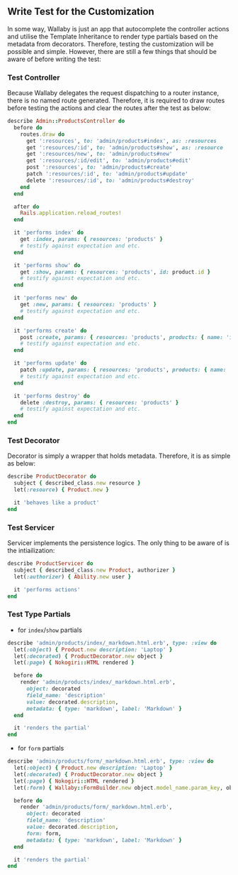 ## Write Test for the Customization

In some way, Wallaby is just an app that autocomplete the controller actions and utilise the Template Inheritance to render type partials based on the metadata from decorators. Therefore, testing the customization will be possible and simple. However, there are still a few things that should be aware of before writing the test:

### Test Controller

Because Wallaby delegates the request dispatching to a router instance, there is no named route generated. Therefore, it is required to draw routes before testing the actions and clear the routes after the test as below:

```ruby
describe Admin::ProductsController do
  before do
    routes.draw do
      get ':resources', to: 'admin/products#index', as: :resources
      get ':resources/:id', to: 'admin/products#show', as: :resource
      get ':resources/new', to: 'admin/products#new'
      get ':resources/:id/edit', to: 'admin/products#edit'
      post ':resources', to: 'admin/products#create'
      patch ':resources/:id', to: 'admin/products#update'
      delete ':resources/:id', to: 'admin/products#destroy'
    end
  end

  after do
    Rails.application.reload_routes!
  end

  it 'performs index' do
    get :index, params: { resources: 'products' }
    # testify against expectation and etc.
  end

  it 'performs show' do
    get :show, params: { resources: 'products', id: product.id }
    # testify against expectation and etc.
  end

  it 'performs new' do
    get :new, params: { resources: 'products' }
    # testify against expectation and etc.
  end

  it 'performs create' do
    post :create, params: { resources: 'products', products: { name: 'iPhone' } }
    # testify against expectation and etc.
  end

  it 'performs update' do
    patch :update, params: { resources: 'products', products: { name: 'iPhone' } }
    # testify against expectation and etc.
  end

  it 'performs destroy' do
    delete :destroy, params: { resources: 'products' }
    # testify against expectation and etc.
  end
end
```

### Test Decorator

Decorator is simply a wrapper that holds metadata. Therefore, it is as simple as below:

```ruby
describe ProductDecorator do
  subject { described_class.new resource }
  let(:resource) { Product.new }

  it 'behaves like a product'
end
```

### Test Servicer

Servicer implements the persistence logics. The only thing to be aware of is the intiailization:

```ruby
describe ProductServicer do
  subject { described_class.new Product, authorizer }
  let(:authorizer) { Ability.new user }

  it 'performs actions'
end
```

### Test Type Partials

- for `index`/`show` partials

```ruby
describe 'admin/products/index/_markdown.html.erb', type: :view do
  let(:object) { Product.new description: 'Laptop' }
  let(:decorated) { ProductDecorator.new object }
  let(:page) { Nokogiri::HTML rendered }

  before do
    render 'admin/products/index/_markdown.html.erb',
      object: decorated
      field_name: 'description'
      value: decorated.description,
      metadata: { type: 'markdown', label: 'Markdown' }
  end

  it 'renders the partial'
end
```

- for `form` partials

```ruby
describe 'admin/products/form/_markdown.html.erb', type: :view do
  let(:object) { Product.new description: 'Laptop' }
  let(:decorated) { ProductDecorator.new object }
  let(:page) { Nokogiri::HTML rendered }
  let(:form) { Wallaby::FormBuilder.new object.model_name.param_key, object, view, {} }

  before do
    render 'admin/products/form/_markdown.html.erb',
      object: decorated
      field_name: 'description'
      value: decorated.description,
      form: form,
      metadata: { type: 'markdown', label: 'Markdown' }
  end

  it 'renders the partial'
end
```
